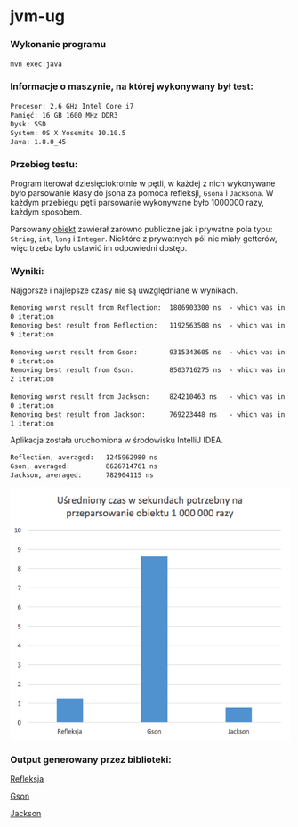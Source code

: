 # jvm-ug

### Wykonanie programu
`mvn exec:java`

### Informacje o maszynie, na której wykonywany był test:
```
Procesor: 2,6 GHz Intel Core i7
Pamięć: 16 GB 1600 MHz DDR3
Dysk: SSD
System: OS X Yosemite 10.10.5
Java: 1.8.0_45
```

### Przebieg testu:
Program iterował dziesięciokrotnie w pętli, w każdej z nich wykonywane było parsowanie klasy do jsona za pomoca refleksji, `Gsona` i `Jacksona`. W każdym przebiegu pętli parsowanie wykonywane było 1000000 razy, każdym sposobem.

Parsowany [obiekt](src/main/java/object/FunnyObject.java) zawierał zarówno publiczne jak i prywatne pola typu: `String`, `int`, `long` i `Integer`. Niektóre z prywatnych pól nie miały getterów, więc trzeba było ustawić im odpowiedni dostęp.

### Wyniki:
Najgorsze i najlepsze czasy nie są uwzględniane w wynikach.
```
Removing worst result from Reflection:  1806903300 ns  - which was in 0 iteration
Removing best result from Reflection:   1192563508 ns  - which was in 9 iteration

Removing worst result from Gson:        9315343605 ns  - which was in 0 iteration
Removing best result from Gson:         8503716275 ns  - which was in 2 iteration

Removing worst result from Jackson:     824210463 ns   - which was in 0 iteration
Removing best result from Jackson:      769223448 ns   - which was in 1 iteration
```

Aplikacja została uruchomiona w środowisku IntelliJ IDEA.
```
Reflection, averaged:   1245962980 ns
Gson, averaged:         8626714761 ns
Jackson, averaged:      782904115 ns
```

![alt tag](https://github.com/waveq/jvm-ug/blob/lab-03-b/Screen%20Shot%202016-03-15%20at%2022.15.30.png)

### Output generowany przez biblioteki:
[Refleksja](output/reflection.json)

[Gson](output/gson.json)

[Jackson](output/jackson.json)



